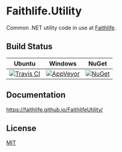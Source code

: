 # Faithlife.Utility

Common .NET utility code in use at [Faithlife](http://faithlife.codes).

## Build Status

Ubuntu | Windows | NuGet
--- | --- | ---
[![Travis CI](https://img.shields.io/travis/Faithlife/FaithlifeUtility/master.svg)](https://travis-ci.org/Faithlife/FaithlifeUtility) | [![AppVeyor](https://img.shields.io/appveyor/ci/Faithlife/faithlifeutility/master.svg)](https://ci.appveyor.com/project/Faithlife/faithlifeutility) | [![NuGet](https://img.shields.io/nuget/v/Faithlife.Utility.svg)](https://www.nuget.org/packages/Faithlife.Utility)

## Documentation

https://faithlife.github.io/FaithlifeUtility/

## License

[MIT](LICENSE)
